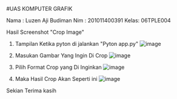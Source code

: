 #﻿UAS KOMPUTER GRAFIK

Nama : Luzen Aji Budiman
Nim  : 201011400391
Kelas: 06TPLE004

Hasil Screenshot "Crop Image"
1. Tampilan Ketika pyton di jalankan "Pyton app.py"
![image](https://github.com/hiiluzen/kom_grafik/assets/138467627/e4a5a610-51f4-40ef-9b28-ece17be259a9)

2. Masukan Gambar Yang Ingin Di Crop
![image](https://github.com/hiiluzen/kom_grafik/assets/138467627/475efc96-823a-4f9d-9c7f-c8d1e33ff915)

3. Pilih Format Crop yang Di Inginkan
![image](https://github.com/hiiluzen/kom_grafik/assets/138467627/78897aac-4bf8-4539-89e9-21e171168f0a)

4. Maka Hasil Crop Akan Seperti ini 
![image](https://github.com/hiiluzen/kom_grafik/assets/138467627/12d282ad-253c-4389-a13d-8cf9bda0bce3)

Sekian Terima kasih



